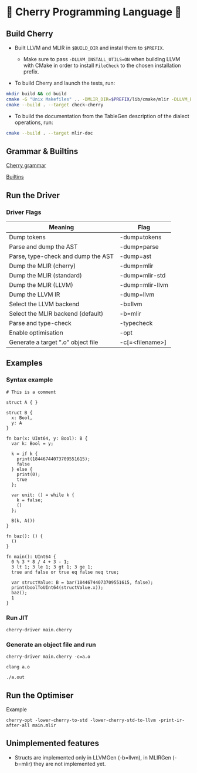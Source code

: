 # 🍒 Cherry Programming Language 🍒

## Build Cherry

- Built LLVM and MLIR in `$BUILD_DIR` and instal them to `$PREFIX`.
  - Make sure to pass `-DLLVM_INSTALL_UTILS=ON` when building LLVM with CMake in order to install `FileCheck` to the chosen installation prefix.

- To build Cherry and launch the tests, run:
```sh
mkdir build && cd build
cmake -G "Unix Makefiles" .. -DMLIR_DIR=$PREFIX/lib/cmake/mlir -DLLVM_EXTERNAL_LIT=$BUILD_DIR/bin/llvm-lit
cmake --build . --target check-cherry
```
- To build the documentation from the TableGen description of the dialect operations, run:
```sh
cmake --build . --target mlir-doc
```
## Grammar & Builtins
[Cherry grammar](/docs/Grammar.md)

[Builtins](/docs/Builtins.md)

## Run the Driver

### Driver Flags
Meaning                             |  Flag
|-----------------------------------|-------------------|
Dump tokens 			            | -dump=tokens
Parse and dump the AST              | -dump=parse
Parse, type-check and dump the AST  | -dump=ast
Dump the MLIR (cherry)              | -dump=mlir
Dump the MLIR (standard)            | -dump=mlir-std
Dump the MLIR (LLVM)                | -dump=mlir-llvm
Dump the LLVM IR                    | -dump=llvm
Select the LLVM backend             | -b=llvm
Select the MLIR backend (default)   | -b=mlir
Parse and type-check                | -typecheck
Enable optimisation                 | -opt
Generate a target ".o" object file  | -c[=\<filename>]  

## Examples
### Syntax example
```
# This is a comment

struct A { }

struct B {
  x: Bool,
  y: A
}

fn bar(x: UInt64, y: Bool): B {
  var k: Bool = y;
  
  k = if k {
    print(18446744073709551615);
    false
  } else {
    print(0);
    true
  };

  var unit: () = while k {
  	k = false;
  	()
  };

  B(k, A())
}

fn baz(): () {
  ()
}

fn main(): UInt64 {
  0 % 3 * 8 / 4 + 3 - 1;
  3 lt 1; 3 le 1; 3 gt 1; 3 ge 1;
  true and false or true eq false neq true;

  var structValue: B = bar(18446744073709551615, false);
  print(boolToUInt64(structValue.x));
  baz();
  1
}
```

### Run JIT
```
cherry-driver main.cherry
```

### Generate an object file and run
```
cherry-driver main.cherry -c=a.o

clang a.o

./a.out 
```

## Run the Optimiser
Example
```
cherry-opt -lower-cherry-to-std -lower-cherry-std-to-llvm -print-ir-after-all main.mlir
```

## Unimplemented features
- Structs are implemented only in LLVMGen (-b=llvm), 
in MLIRGen (-b=mlir) they are not implemented yet.